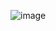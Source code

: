 ![image](https://github.com/Bobo0808/Reminder/assets/96458633/6c92974f-3107-414b-9cf0-2d59fce37c6f)
